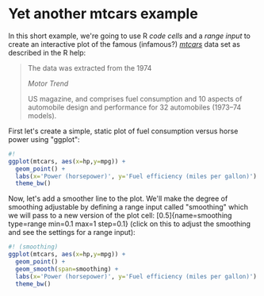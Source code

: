 # Yet another mtcars example

In this short example, we're going to use R _code cells_ and a _range input_ to create an interactive plot of the famous (infamous?) [_mtcars_](https://stat.ethz.ch/R-manual/R-devel/library/datasets/html/mtcars.html "undefined") data set as described in the R help:

> The data was extracted from the 1974 
>
> _Motor Trend_
>
>  US magazine, and comprises fuel consumption and 10 aspects of automobile design and performance for 32 automobiles (1973–74 models).

First let's create a simple, static plot of fuel consumption versus horse power using "ggplot":

```r
#!
ggplot(mtcars, aes(x=hp,y=mpg)) + 
  geom_point() +
  labs(x='Power (horsepower)', y='Fuel efficiency (miles per gallon)') + 
  theme_bw()
```

Now, let's add a smoother line to the plot. We'll make the degree of smoothing adjustable by defining a range input called "smoothing" which we will pass to a new version of the plot cell: [0.5]{name=smoothing type=range min=0.1 max=1 step=0.1} (click on this to adjust the smoothing and see the settings for a range input):


```r
#! (smoothing)
ggplot(mtcars, aes(x=hp,y=mpg)) + 
  geom_point() +
  geom_smooth(span=smoothing) + 
  labs(x='Power (horsepower)', y='Fuel efficiency (miles per gallon)') + 
  theme_bw()
```
 
